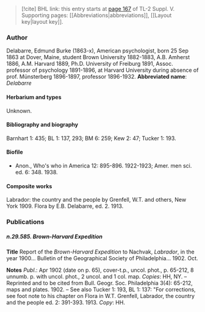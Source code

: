 > [!cite] BHL link: this entry starts at [page 167](https://www.biodiversitylibrary.org/page/33259213) of TL-2 Suppl. V.
> Supporting pages: [[Abbreviations|abbreviations]], [[Layout key|layout key]].

### Author

Delabarre, Edmund Burke (1863-x), American psychologist, born 25 Sep 1863 at Dover, Maine, student Brown University 1882-1883, A.B. Amherst 1886, A.M. Harvard 1889, Ph.D. University of Freiburg 1891, Assoc. professor of psychology 1891-1896, at Harvard University during absence of prof. Münsterberg 1896-1897, professor 1896-1932. 
**Abbreviated name**: *Delabarre*

#### Herbarium and types

Unknown.

#### Bibliography and biography

Barnhart 1: 435; BL 1: 137, 293; BM 6: 259; Kew 2: 47; Tucker 1: 193.

#### Biofile

- Anon., Who's who in America 12: 895-896. 1922-1923; Amer. men sci. ed. 6: 348. 1938.

#### Composite works

Labrador: the country and the people by Grenfell, W.T. and others, New York 1909. Flora by E.B. Delabarre, ed. 2. 1913.

### Publications

##### n.29.585. Brown-Harvard Expedition

**Title**
Report of the *Brown-Harvard Expedition* to Nachvak, *Labrador*, in the year 1900... Bulletin of the Geographical Society of Philadelphia... 1902. Oct.

**Notes**
*Publ*.: Apr 1902 (date on p. 65), cover-t.p., uncol. phot., p. 65-212, 8 unnumb. p. with uncol. phot., 2 uncol. and 1 col. map. *Copies*: HH, NY. – Reprinted and to be cited from Bull. Geogr. Soc. Philadelphia 3(4): 65-212, maps and plates. 1902. – See also Tucker 1: 193, BL 1: 137: "For corrections, see foot note to his chapter on Flora in W.T. Grenfell, Labrador, the country and the people ed. 2: 391-393. 1913. *Copy*: HH.

